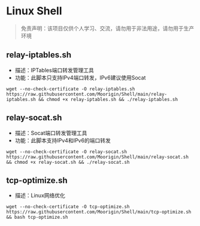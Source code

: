 # Linux Shell

> 免责声明：该项目仅供个人学习、交流，请勿用于非法用途，请勿用于生产环境  

## relay-iptables.sh
- 描述：IPTables端口转发管理工具
- 功能：此脚本只支持IPv4端口转发，IPv6建议使用Socat

```
wget --no-check-certificate -O relay-iptables.sh https://raw.githubusercontent.com/Moorigin/Shell/main/relay-iptables.sh && chmod +x relay-iptables.sh && ./relay-iptables.sh
```

## relay-socat.sh
- 描述：Socat端口转发管理工具
- 功能：此脚本支持IPv4和IPv6的端口转发

```
wget --no-check-certificate -O relay-socat.sh https://raw.githubusercontent.com/Moorigin/Shell/main/relay-socat.sh && chmod +x relay-socat.sh && ./relay-socat.sh
```

## tcp-optimize.sh
- 描述：Linux网络优化

```
wget --no-check-certificate -O tcp-optimize.sh https://raw.githubusercontent.com/Moorigin/Shell/main/tcp-optimize.sh && bash tcp-optimize.sh
```
